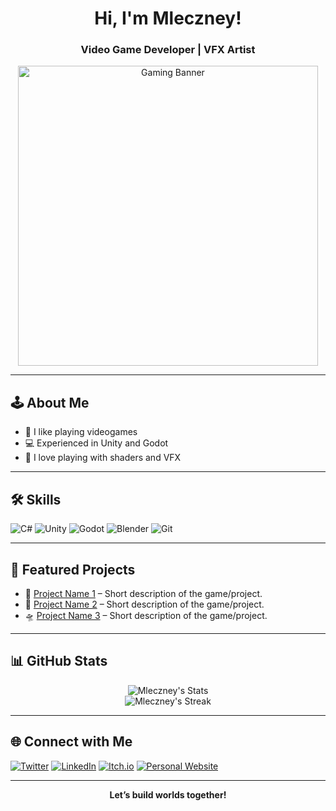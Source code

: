 <!-- Profile Header -->
<h1 align="center">Hi, I'm Mleczney!</h1>
<h3 align="center">Video Game Developer | VFX Artist</h3>

<!-- Profile Banner -->
<p align="center">
  <img src="https://tenor.com/mED2Kc7duAF.gif" width="480" alt="Gaming Banner" />
</p>

---

## 🕹️ About Me
- 👾 I like playing videogames
- 💻 Experienced in Unity and Godot
- 🧠 I love playing with shaders and VFX

---

## 🛠️ Skills
![C#](https://img.shields.io/badge/-C%23-239120?style=flat-square&logo=c-sharp&logoColor=white)
![Unity](https://img.shields.io/badge/-Unity-000?style=flat-square&logo=unity&logoColor=white)
![Godot](https://img.shields.io/badge/-Godot-478CBF?style=flat-square&logo=godot-engine&logoColor=white)
![Blender](https://img.shields.io/badge/-Blender-F5792A?style=flat-square&logo=blender&logoColor=white)
![Git](https://img.shields.io/badge/-Git-F05032?style=flat-square&logo=git&logoColor=white)

---

## 🚩 Featured Projects
<!-- Showcase your best projects! -->
- 🎲 [Project Name 1](#) – Short description of the game/project.
- 🐉 [Project Name 2](#) – Short description of the game/project.
- 🛸 [Project Name 3](#) – Short description of the game/project.

---

## 📊 GitHub Stats
<p align="center">
  <img src="https://github-readme-stats.vercel.app/api?username=Mleczney&show_icons=true&theme=tokyonight" alt="Mleczney's Stats" />
  <br>
  <img src="https://github-readme-streak-stats.herokuapp.com/?user=Mleczney&theme=tokyonight" alt="Mleczney's Streak" />
</p>

---

## 🌐 Connect with Me
[![Twitter](https://img.shields.io/badge/-Twitter-1DA1F2?style=flat-square&logo=twitter&logoColor=white)](https://twitter.com/)
[![LinkedIn](https://img.shields.io/badge/-LinkedIn-0077B5?style=flat-square&logo=linkedin&logoColor=white)](https://www.linkedin.com/)
[![Itch.io](https://img.shields.io/badge/-Itch.io-FA5C5C?style=flat-square&logo=itchdotio&logoColor=white)](https://itch.io/)
[![Personal Website](https://img.shields.io/badge/-Website-000?style=flat-square&logo=aboutdotme&logoColor=white)](#)

---

<p align="center">
  <b>Let’s build worlds together!</b>
</p>
